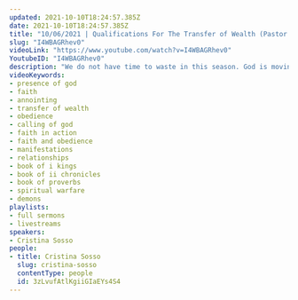 ```yaml
---
updated: 2021-10-10T18:24:57.385Z
date: 2021-10-10T18:24:57.385Z
title: "10/06/2021 | Qualifications For The Transfer of Wealth (Pastor Cristina Sosso)"
slug: "I4WBAGRhev0"
videoLink: "https://www.youtube.com/watch?v=I4WBAGRhev0"
YoutubeID: "I4WBAGRhev0"
description: "We do not have time to waste in this season. God is moving quickly and we need to get into position. During this sermon Pastor Cris outlines the qualifications that God is looking for in people who will be a part of the transfer of wealth influence and affluence. Remember God doesn't qualify according to the worlds ways of doing things. We operate according to a different system. This sermon was delivered by Pastor Cris Sosso at Freedom Fellowship Church International on October 06, 2021."
videoKeywords:
- presence of god
- faith
- annointing
- transfer of wealth
- obedience
- calling of god
- faith in action
- faith and obedience
- manifestations
- relationships
- book of i kings
- book of ii chronicles
- book of proverbs
- spiritual warfare
- demons
playlists:
- full sermons
- livestreams
speakers:
- Cristina Sosso
people:
- title: Cristina Sosso
  slug: cristina-sosso
  contentType: people
  id: 3zLvufAtlKgiiGIaEYs4S4
---
```

